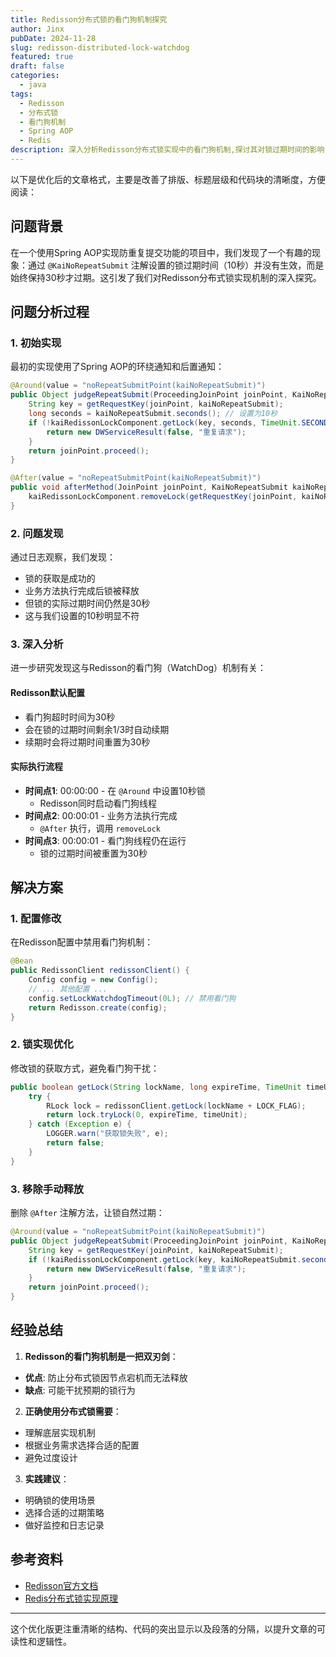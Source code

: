 ```yaml
---
title: Redisson分布式锁的看门狗机制探究
author: Jinx
pubDate: 2024-11-28
slug: redisson-distributed-lock-watchdog
featured: true
draft: false
categories:
  - java
tags:
  - Redisson
  - 分布式锁
  - 看门狗机制
  - Spring AOP
  - Redis
description: 深入分析Redisson分布式锁实现中的看门狗机制,探讨其对锁过期时间的影响,以及如何正确配置以实现预期的锁行为
---
```

以下是优化后的文章格式，主要是改善了排版、标题层级和代码块的清晰度，方便阅读：

## 问题背景

在一个使用Spring AOP实现防重复提交功能的项目中，我们发现了一个有趣的现象：通过 `@KaiNoRepeatSubmit` 注解设置的锁过期时间（10秒）并没有生效，而是始终保持30秒才过期。这引发了我们对Redisson分布式锁实现机制的深入探究。

## 问题分析过程

### 1. 初始实现

最初的实现使用了Spring AOP的环绕通知和后置通知：

```java
@Around(value = "noRepeatSubmitPoint(kaiNoRepeatSubmit)")
public Object judgeRepeatSubmit(ProceedingJoinPoint joinPoint, KaiNoRepeatSubmit kaiNoRepeatSubmit) throws Throwable {
    String key = getRequestKey(joinPoint, kaiNoRepeatSubmit);
    long seconds = kaiNoRepeatSubmit.seconds(); // 设置为10秒
    if (!kaiRedissonLockComponent.getLock(key, seconds, TimeUnit.SECONDS)) {
        return new DWServiceResult(false, "重复请求");
    }
    return joinPoint.proceed();
}

@After(value = "noRepeatSubmitPoint(kaiNoRepeatSubmit)")
public void afterMethod(JoinPoint joinPoint, KaiNoRepeatSubmit kaiNoRepeatSubmit) {
    kaiRedissonLockComponent.removeLock(getRequestKey(joinPoint, kaiNoRepeatSubmit));
}
```

### 2. 问题发现

通过日志观察，我们发现：

- 锁的获取是成功的
- 业务方法执行完成后锁被释放
- 但锁的实际过期时间仍然是30秒
- 这与我们设置的10秒明显不符

### 3. 深入分析

进一步研究发现这与Redisson的看门狗（WatchDog）机制有关：

#### Redisson默认配置

- 看门狗超时时间为30秒
- 会在锁的过期时间剩余1/3时自动续期
- 续期时会将过期时间重置为30秒

#### 实际执行流程

- **时间点1**: 00:00:00 - 在 `@Around` 中设置10秒锁
  - Redisson同时启动看门狗线程
- **时间点2**: 00:00:01 - 业务方法执行完成
  - `@After` 执行，调用 `removeLock`
- **时间点3**: 00:00:01 - 看门狗线程仍在运行
  - 锁的过期时间被重置为30秒

## 解决方案

### 1. 配置修改

在Redisson配置中禁用看门狗机制：

```java
@Bean
public RedissonClient redissonClient() {
    Config config = new Config();
    // ... 其他配置 ...
    config.setLockWatchdogTimeout(0L); // 禁用看门狗
    return Redisson.create(config);
}
```

### 2. 锁实现优化

修改锁的获取方式，避免看门狗干扰：

```java
public boolean getLock(String lockName, long expireTime, TimeUnit timeUnit) {
    try {
        RLock lock = redissonClient.getLock(lockName + LOCK_FLAG);
        return lock.tryLock(0, expireTime, timeUnit);
    } catch (Exception e) {
        LOGGER.warn("获取锁失败", e);
        return false;
    }
}
```

### 3. 移除手动释放

删除 `@After` 注解方法，让锁自然过期：

```java
@Around(value = "noRepeatSubmitPoint(kaiNoRepeatSubmit)")
public Object judgeRepeatSubmit(ProceedingJoinPoint joinPoint, KaiNoRepeatSubmit kaiNoRepeatSubmit) throws Throwable {
    String key = getRequestKey(joinPoint, kaiNoRepeatSubmit);
    if (!kaiRedissonLockComponent.getLock(key, kaiNoRepeatSubmit.seconds(), TimeUnit.SECONDS)) {
        return new DWServiceResult(false, "重复请求");
    }
    return joinPoint.proceed();
}
```

## 经验总结

1. **Redisson的看门狗机制是一把双刃剑**：
  - **优点**: 防止分布式锁因节点宕机而无法释放
  - **缺点**: 可能干扰预期的锁行为

2. **正确使用分布式锁需要**：
  - 理解底层实现机制
  - 根据业务需求选择合适的配置
  - 避免过度设计

3. **实践建议**：
  - 明确锁的使用场景
  - 选择合适的过期策略
  - 做好监控和日志记录

## 参考资料

- [Redisson官方文档](https://github.com/redisson/redisson/wiki/8.-分布式锁和同步器)
- [Redis分布式锁实现原理](https://redis.io/topics/distlock)

---

这个优化版更注重清晰的结构、代码的突出显示以及段落的分隔，以提升文章的可读性和逻辑性。
